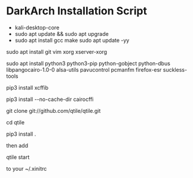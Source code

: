 # DarkArch Installation Script

- kali-desktop-core
- sudo apt update && sudo apt upgrade
- sudo apt install gcc make
sudo apt update -yy

sudo apt install git vim xorg xserver-xorg

sudo apt install python3 python3-pip python-gobject python-dbus libpangocairo-1.0-0 alsa-utils pavucontrol pcmanfm firefox-esr suckless-tools

pip3 install xcffib

pip3 install --no-cache-dir cairocffi

git clone git://github.com/qtile/qtile.git

cd qtile

pip3 install .

then add

qtile start

to your ~/.xinitrc